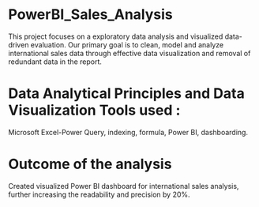 # PowerBI_Sales_Analysis
This project focuses on a exploratory data analysis and visualized data-driven evaluation. Our primary goal is to clean, model and analyze international sales data through effective data visualization and removal of redundant data in the report.

# Data Analytical Principles and Data Visualization Tools used :
Microsoft Excel-Power Query, indexing, formula, Power BI, dashboarding.

# Outcome of the analysis
Created visualized Power BI dashboard for international sales analysis, further increasing the readability and precision by 20%.

